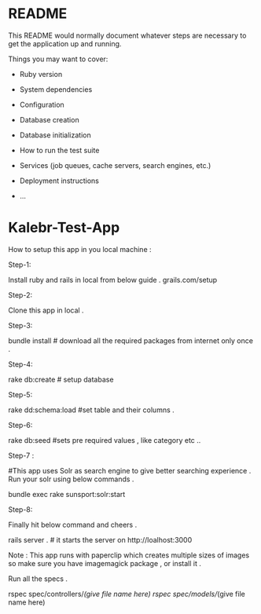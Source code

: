 # README

This README would normally document whatever steps are necessary to get the
application up and running.

Things you may want to cover:

* Ruby version

* System dependencies

* Configuration

* Database creation

* Database initialization

* How to run the test suite

* Services (job queues, cache servers, search engines, etc.)

* Deployment instructions

* ...
# Kalebr-Test-App


How to setup this app in you local machine :

Step-1:

Install ruby and rails in local from below guide .
grails.com/setup

Step-2:

Clone this app in local .

Step-3:

bundle install # download all the required packages from internet only once .

Step-4:

rake db:create # setup database

Step-5:

rake dd:schema:load #set table and their columns .

Step-6:

rake db:seed  #sets pre required values , like category etc ..

Step-7 :

#This app uses Solr as search engine to give better searching experience . Run your solr using below commands .

bundle exec rake sunsport:solr:start

Step-8:

 Finally hit below command and cheers .

rails server . # it starts the server on http://loalhost:3000


Note : This app runs with paperclip which creates multiple sizes of images so make sure you have imagemagick package , or install it .


Run all the specs .

rspec spec/controllers/*(give file name here)
rspec spec/models/*(give file name here)
